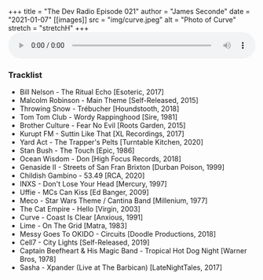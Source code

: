 +++
title = "The Dev Radio Episode 021"
author = "James Seconde"
date = "2021-01-07"
[[images]]
  src = "img/curve.jpeg"
  alt = "Photo of Curve"
  stretch = "stretchH"
+++
<AUDIO
    style="width:100%;"
    controls
    src="https://devtheatre.s3-eu-west-1.amazonaws.com/The+Dev+Radio+021.mp3">
    https://devtheatre.s3-eu-west-1.amazonaws.com/The+Dev+Radio+021.mp3
</AUDIO>

### Tracklist

* Bill Nelson - The Ritual Echo [Esoteric, 2017]
* Malcolm Robinson - Main Theme [Self-Released, 2015]
* Throwing Snow - Trébucher [Houndstooth, 2018]
* Tom Tom Club - Wordy Rappinghood [Sire, 1981]
* Brother Culture - Fear No Evil [Roots Garden, 2015]
* Kurupt FM - Suttin Like That [XL Recordings, 2017]
* Yard Act - The Trapper's Pelts [Turntable Kitchen, 2020]
* Stan Bush - The Touch [Epic, 1986]
* Ocean Wisdom - Don [High Focus Records, 2018]
* Genaside II - Streets of San Fran Brixton [Durban Poison, 1999]
* Childish Gambino - 53.49 [RCA, 2020]
* INXS - Don't Lose Your Head [Mercury, 1997]
* Uffie - MCs Can Kiss [Ed Banger, 2009]
* Meco - Star Wars Theme / Cantina Band [Millenium, 1977]
* The Cat Empire - Hello [Virgin, 2003]
* Curve - Coast Is Clear [Anxious, 1991]
* Lime - On The Grid [Matra, 1983]
* Messy Goes To OKIDO - Circuits [Doodle Productions, 2018]
* Cell7 - City Lights [Self-Released, 2019]
* Captain Beefheart & His Magic Band - Tropical Hot Dog Night [Warner Bros, 1978]
* Sasha - Xpander (Live at The Barbican) [LateNightTales, 2017]